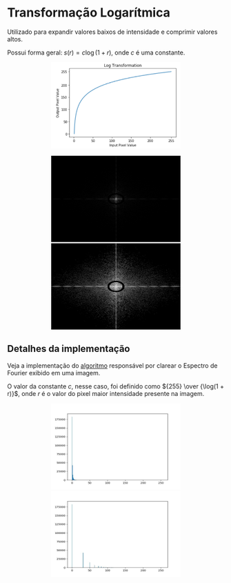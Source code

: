 # Transformação Logarítmica

Utilizado para expandir valores baixos de intensidade e comprimir valores altos.

Possui forma geral: $s(r) = c\log(1 + r)$, onde $c$ é uma constante.

<p align="center">
    <img src="./readmeImg/func.jpg" width="300px" height="200px">
</p>

<p align="center">
    <img src="./readmeImg/fourier.jpg" width="300px" height="200px">
    <img src="./readmeImg/fourier_output.jpg" width="300px" height="200px">
</p>

## Detalhes da implementação

Veja a implementação do [algoritmo](logaritmica.py) responsável por clarear o Espectro de Fourier exibido em uma imagem.

O valor da constante $c$, nesse caso, foi definido como ${255} \over {\log(1 + r)}$, onde $r$ é o valor do pixel maior intensidade presente na imagem.

<p align="center">
    <img src="./readmeImg/hist_fourier_input.jpg" width="300px" height="200px">
    <img src="./readmeImg/hist_fourier_output.jpg" width="300px" height="200px">
</p>